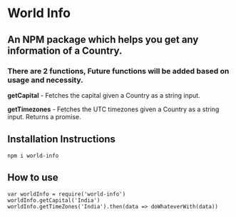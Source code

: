 # World Info

## An NPM package which helps you get any information of a Country.

### There are 2 functions, Future functions will be added based on usage and necessity.

**getCapital** - Fetches the capital given a Country as a string input.

**getTimezones** - Fetches the UTC timezones given a Country as a string input. Returns a promise.

## Installation Instructions

`npm i world-info`

## How to use

`var worldInfo = require('world-info')`  
`worldInfo.getCapital('India')`  
`worldInfo.getTimeZones('India').then(data => doWhateverWith(data))`
